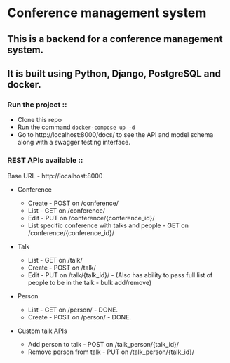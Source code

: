 
# Conference management system

## This is a backend for a conference management system.
## It is built using Python, Django, PostgreSQL and docker.


### Run the project ::

- Clone this repo
- Run the command ```docker-compose up -d```
- Go to http://localhost:8000/docs/ to see the API and model schema along with a swagger testing interface.


### REST APIs available ::
Base URL - http://localhost:8000

- Conference
  - Create - POST on /conference/
  - List - GET on /conference/
  - Edit - PUT on /conference/{conference_id}/
  - List specific conference with talks and people - GET on /conference/{conference_id}/

- Talk
  - List - GET on /talk/
  - Create - POST on /talk/
  - Edit - PUT on /talk/{talk_id}/ - (Also has ability to pass full list of people to be in the talk - bulk add/remove)

- Person
  - List - GET on /person/ - DONE.
  - Create - POST on /person/ - DONE.

- Custom talk APIs
  - Add person to talk - POST on /talk_person/{talk_id}/
  - Remove person from talk - PUT on /talk_person/{talk_id}/
